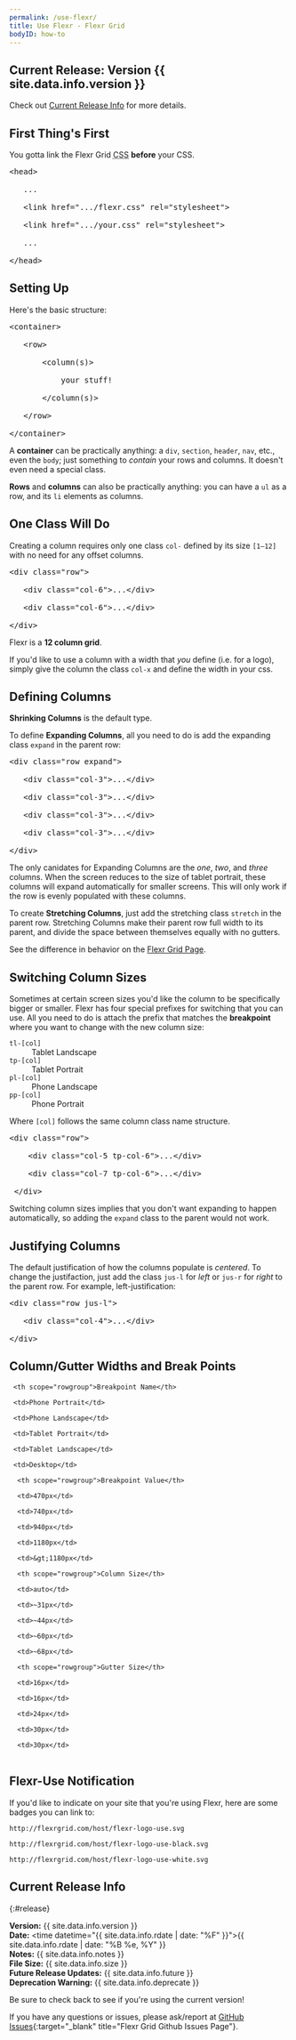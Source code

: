```yaml
---
permalink: /use-flexr/
title: Use Flexr - Flexr Grid
bodyID: how-to
---
```


## Current Release: Version {{ site.data.info.version }}

Check out [Current Release Info](#release) for more details.

## First Thing's First

You gotta link the Flexr Grid <abbr title="Cascading Style Sheets">CSS</abbr> <strong>before</strong> your CSS.

<pre>&lt;head&gt;

   ...

   &lt;link href=".../<span>flexr.css</span>" rel="stylesheet"&gt;

   &lt;link href=".../your.css" rel="stylesheet"&gt;

   ...

&lt;/head&gt;</pre>

## Setting Up

Here's the basic structure:

<pre>&lt;container&gt;

   &lt;row&gt;

       &lt;column(s)&gt;

           <span>your stuff!</span>

       &lt;/column(s)&gt;

   &lt;/row&gt;

&lt;/container&gt;</pre>

A <strong>container</strong> can be practically anything: a `div`, `section`, `header`, `nav`, etc., even the `body`; just something to <em>contain</em> your rows and columns. It doesn't even need a special class.

<strong>Rows</strong> and <strong>columns</strong> can also be practically anything: you can have a `ul` as a row, and its `li` elements as columns.

## One Class Will Do

Creating a column requires only one class `col-` defined by its size `[1–12]` with no need for any offset columns.

<pre>&lt;div class="row"&gt;

   &lt;div class="<span>col-6</span>"&gt;...&lt;/div&gt;

   &lt;div class="<span>col-6</span>"&gt;...&lt;/div&gt;

&lt;/div&gt;</pre>

Flexr is a <strong>12 column grid</strong>.

If you'd like to use a column with a width that _you_ define (i.e. for a logo), simply give the column the class `col-x` and define the width in your css.

## Defining Columns

<strong>Shrinking Columns</strong> is the default type.

To define <strong>Expanding Columns</strong>, all you need to do is add the expanding class `expand` in the parent row:

<pre>&lt;div class="row <span>expand</span>"&gt;

   &lt;div class="col-3"&gt;...&lt;/div&gt;

   &lt;div class="col-3"&gt;...&lt;/div&gt;

   &lt;div class="col-3"&gt;...&lt;/div&gt;

   &lt;div class="col-3"&gt;...&lt;/div&gt;

&lt;/div&gt;</pre>

The only canidates for Expanding Columns are the _one_, _two_, and _three_ columns. When the screen reduces to the size of tablet portrait, these columns will expand automatically for smaller screens. This will only work if the row is evenly populated with these columns.

To create <strong>Stretching Columns</strong>, just add the stretching class `stretch` in the parent row. Stretching Columns make their parent row full width to its parent, and divide the space between themselves equally with no gutters.

See the difference in behavior on the [Flexr Grid Page](/flexr-grid/).

## Switching Column Sizes

Sometimes at certain screen sizes you'd like the column to be specifically bigger or smaller. Flexr has four special prefixes for switching that you can use. All you need to do is attach the prefix that matches the <strong>breakpoint</strong> where you want to change with the new column size:

<dl>
   <dt><code>tl-[col]</code></dt>
   <dd>Tablet Landscape</dd>
   <dt><code>tp-[col]</code></dt>
   <dd>Tablet Portrait</dd>
   <dt><code>pl-[col]</code></dt>
   <dd>Phone Landscape</dd>
   <dt><code>pp-[col]</code></dt>
   <dd>Phone Portrait</dd>
</dl>

Where `[col]` follows the same column class name structure.

 <pre>&lt;div class="row"&gt;

    &lt;div class="col-5 <span>tp-col-6</span>"&gt;...&lt;/div&gt;

    &lt;div class="col-7 <span>tp-col-6</span>"&gt;...&lt;/div&gt;

 &lt;/div&gt;</pre>

Switching column sizes implies that you don't want expanding to happen automatically, so adding the `expand` class to the parent would not work.

## Justifying Columns

The default justification of how the columns populate is _centered_. To change the justifaction, just add the class `jus-l` for _left_ or `jus-r` for _right_ to the parent row. For example, left-justification:

<pre>&lt;div class="row <span>jus-l</span>"&gt;

   &lt;div class="col-4"&gt;...&lt;/div&gt;

&lt;/div&gt;</pre>

## Column/Gutter Widths and Break&nbsp;Points

<table>

   <tr>

     <th scope="rowgroup">Breakpoint Name</th>

     <td>Phone Portrait</td>

     <td>Phone Landscape</td>

     <td>Tablet Portrait</td>

     <td>Tablet Landscape</td>

     <td>Desktop</td>

   </tr>

   <tr>

      <th scope="rowgroup">Breakpoint Value</th>

      <td>470px</td>

      <td>740px</td>

      <td>940px</td>

      <td>1180px</td>

      <td>&gt;1180px</td>

   </tr>

   <tr>

      <th scope="rowgroup">Column Size</th>

      <td>auto</td>

      <td>~31px</td>

      <td>~44px</td>

      <td>~60px</td>

      <td>~68px</td>

   </tr>

   <tr>

      <th scope="rowgroup">Gutter Size</th>

      <td>16px</td>

      <td>16px</td>

      <td>24px</td>

      <td>30px</td>

      <td>30px</td>

   </tr>

</table>

## Flexr-Use Notification

If you'd like to indicate on your site that you're using Flexr, here are some badges you can link to:

```
http://flexrgrid.com/host/flexr-logo-use.svg

http://flexrgrid.com/host/flexr-logo-use-black.svg

http://flexrgrid.com/host/flexr-logo-use-white.svg
```

## Current Release Info
{:#release}

**Version:** {{ site.data.info.version }}<br>
**Date:** <time datetime="{{ site.data.info.rdate | date: "%F" }}">{{ site.data.info.rdate | date: "%B %e, %Y" }}</time><br>
**Notes:** {{ site.data.info.notes }}<br>
**File Size:** {{ site.data.info.size }}<br>
**Future Release Updates:** {{ site.data.info.future }}<br>
**Deprecation Warning:** {{ site.data.info.deprecate }}

Be sure to check back to see if you're using the current version!

If you have any questions or issues, please ask/report at [GitHub Issues](https://github.com/dmbdesignpdx/flexr/issues){:target="_blank" title="Flexr Grid Github Issues Page"}.
